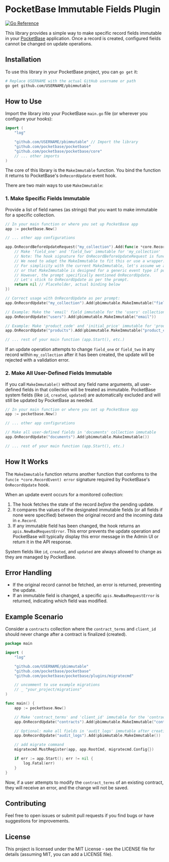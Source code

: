 # PocketBase Immutable Fields Plugin

[![Go Reference](https://pkg.go.dev/badge/github.com/USERNAME/pbimmutable.svg)](https://pkg.go.dev/github.com/USERNAME/pbimmutable)

This library provides a simple way to make specific record fields immutable in your [PocketBase](https://pocketbase.io/) application. Once a record is created, configured fields cannot be changed on update operations.

## Installation

To use this library in your PocketBase project, you can `go get` it:

```bash
# Replace USERNAME with the actual GitHub username or path
go get github.com/USERNAME/pbimmutable
```

## How to Use

Import the library into your PocketBase `main.go` file (or wherever you configure your hooks):

```go
import (
	"log"

	"github.com/USERNAME/pbimmutable" // Import the library
	"github.com/pocketbase/pocketbase"
	"github.com/pocketbase/pocketbase/core"
	// ... other imports
)
```

The core of this library is the `MakeImmutable` function. You bind the function it returns to PocketBase's `OnRecordUpdate` event hook.

There are two main ways to use `MakeImmutable`:

### 1. Make Specific Fields Immutable

Provide a list of field names (as strings) that you want to make immutable for a specific collection.

```go
// In your main function or where you set up PocketBase app
app := pocketbase.New()

// ... other app configurations

app.OnRecordBeforeUpdateRequest("my_collection").Add(func(e *core.RecordUpdateEvent) error {
    // Make 'field_one' and 'field_two' immutable for 'my_collection'
    // Note: The hook signature for OnRecordBeforeUpdateRequest is func(e *core.RecordUpdateEvent) error
    // We need to adapt the MakeImmutable to fit this or use a wrapper.
    // For simplicity with the current MakeImmutable, let's assume we are adapting its usage slightly
    // or that MakeImmutable is designed for a generic event type if possible.
    // However, the prompt specifically mentioned OnRecordUpdate.
    // Let's stick to OnRecordUpdate as per the prompt.
    return nil // Placeholder, actual binding below
})

// Correct usage with OnRecordUpdate as per prompt:
app.OnRecordUpdate("my_collection").Add(pbimmutable.MakeImmutable("field_one", "field_two"))

// Example: Make the 'email' field immutable for the 'users' collection
app.OnRecordUpdate("users").Add(pbimmutable.MakeImmutable("email"))

// Example: Make 'product_code' and 'initial_price' immutable for 'products' collection
app.OnRecordUpdate("products").Add(pbimmutable.MakeImmutable("product_code", "initial_price"))

// ... rest of your main function (app.Start(), etc.)
```

If an update operation attempts to change `field_one` or `field_two` in any record within `my_collection` after it has been created, the update will be rejected with a validation error.

### 2. Make All User-Defined Fields Immutable

If you call `MakeImmutable()` without any field name arguments, all user-defined fields in that collection will be treated as immutable. PocketBase system fields (like `id`, `created`, `updated`) are automatically excluded and will still be updated by PocketBase as needed.

```go
// In your main function or where you set up PocketBase app
app := pocketbase.New()

// ... other app configurations

// Make all user-defined fields in 'documents' collection immutable
app.OnRecordUpdate("documents").Add(pbimmutable.MakeImmutable())

// ... rest of your main function (app.Start(), etc.)
```

## How It Works

The `MakeImmutable` function returns another function that conforms to the `func(e *core.RecordEvent) error` signature required by PocketBase's `OnRecordUpdate` hook.

When an update event occurs for a monitored collection:
1. The hook fetches the state of the record *before* the pending update.
2. It compares the values of the designated immutable fields (or all fields if none were specified) between the original record and the incoming data in `e.Record`.
3. If any immutable field has been changed, the hook returns an `apis.NewBadRequestError`. This error prevents the update operation and PocketBase will typically display this error message in the Admin UI or return it in the API response.

System fields like `id`, `created`, and `updated` are always allowed to change as they are managed by PocketBase.

## Error Handling

- If the original record cannot be fetched, an error is returned, preventing the update.
- If an immutable field is changed, a specific `apis.NewBadRequestError` is returned, indicating which field was modified.

## Example Scenario

Consider a `contracts` collection where the `contract_terms` and `client_id` should never change after a contract is finalized (created).

```go
package main

import (
	"log"

	"github.com/USERNAME/pbimmutable"
	"github.com/pocketbase/pocketbase"
	"github.com/pocketbase/pocketbase/plugins/migratecmd"

	// uncomment to use example migrations
	// _ "your_project/migrations"
)

func main() {
	app := pocketbase.New()

	// Make 'contract_terms' and 'client_id' immutable for the 'contracts' collection
	app.OnRecordUpdate("contracts").Add(pbimmutable.MakeImmutable("contract_terms", "client_id"))

	// Optional: make all fields in 'audit_logs' immutable after creation
	app.OnRecordUpdate("audit_logs").Add(pbimmutable.MakeImmutable())

	// add migrate command
	migratecmd.MustRegister(app, app.RootCmd, migratecmd.Config{})

	if err := app.Start(); err != nil {
		log.Fatal(err)
	}
}

```

Now, if a user attempts to modify the `contract_terms` of an existing contract, they will receive an error, and the change will not be saved.

## Contributing

Feel free to open issues or submit pull requests if you find bugs or have suggestions for improvements.

## License

This project is licensed under the MIT License - see the LICENSE file for details (assuming MIT, you can add a LICENSE file).
